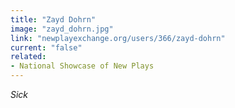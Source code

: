 ```yaml
---
title: "Zayd Dohrn"
image: "zayd_dohrn.jpg"
link: "newplayexchange.org/users/366/zayd-dohrn"
current: "false"
related:
- National Showcase of New Plays
---
```


*Sick*
